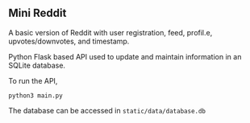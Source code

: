 ## Mini Reddit

A basic version of Reddit with user registration, feed, profil.e, upvotes/downvotes, and timestamp.

Python Flask based API used to update and maintain information in an SQLite database.

To run the API,

    python3 main.py
    
The database can be accessed in `static/data/database.db`
